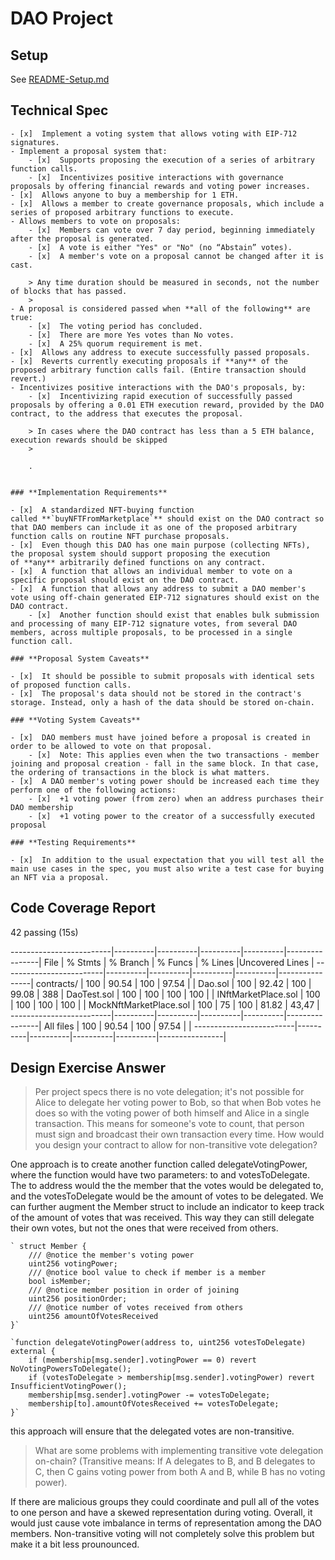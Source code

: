 # DAO Project

## Setup

See [README-Setup.md](./README-Setup.md)

## Technical Spec

<!-- Here you should list your DAO specification, so that your staff micro-auditor knows what spec to compare your implementation to. -->

    - [x]  Implement a voting system that allows voting with EIP-712 signatures.
    - Implement a proposal system that:
        - [x]  Supports proposing the execution of a series of arbitrary function calls.
        - [x]  Incentivizes positive interactions with governance proposals by offering financial rewards and voting power increases.
    - [x]  Allows anyone to buy a membership for 1 ETH.
    - [x]  Allows a member to create governance proposals, which include a series of proposed arbitrary functions to execute.
    - Allows members to vote on proposals:
        - [x]  Members can vote over 7 day period, beginning immediately after the proposal is generated.
        - [x]  A vote is either "Yes" or "No" (no “Abstain” votes).
        - [x]  A member's vote on a proposal cannot be changed after it is cast.

        > Any time duration should be measured in seconds, not the number of blocks that has passed.
        >
    - A proposal is considered passed when **all of the following** are true:
        - [x]  The voting period has concluded.
        - [x]  There are more Yes votes than No votes.
        - [x]  A 25% quorum requirement is met.
    - [x]  Allows any address to execute successfully passed proposals.
    - [x]  Reverts currently executing proposals if **any** of the proposed arbitrary function calls fail. (Entire transaction should revert.)
    - Incentivizes positive interactions with the DAO's proposals, by:
        - [x]  Incentivizing rapid execution of successfully passed proposals by offering a 0.01 ETH execution reward, provided by the DAO contract, to the address that executes the proposal.

        > In cases where the DAO contract has less than a 5 ETH balance, execution rewards should be skipped
        >

        .


    ### **Implementation Requirements**

    - [x]  A standardized NFT-buying function called **`buyNFTFromMarketplace`** should exist on the DAO contract so that DAO members can include it as one of the proposed arbitrary function calls on routine NFT purchase proposals.
    - [x]  Even though this DAO has one main purpose (collecting NFTs), the proposal system should support proposing the execution of **any** arbitrarily defined functions on any contract.
    - [x]  A function that allows an individual member to vote on a specific proposal should exist on the DAO contract.
    - [x]  A function that allows any address to submit a DAO member's vote using off-chain generated EIP-712 signatures should exist on the DAO contract.
        - [x]  Another function should exist that enables bulk submission and processing of many EIP-712 signature votes, from several DAO members, across multiple proposals, to be processed in a single function call.

    ### **Proposal System Caveats**

    - [x]  It should be possible to submit proposals with identical sets of proposed function calls.
    - [x]  The proposal's data should not be stored in the contract's storage. Instead, only a hash of the data should be stored on-chain.

    ### **Voting System Caveats**

    - [x]  DAO members must have joined before a proposal is created in order to be allowed to vote on that proposal.
        - [x]  Note: This applies even when the two transactions - member joining and proposal creation - fall in the same block. In that case, the ordering of transactions in the block is what matters.
    - [x]  A DAO member's voting power should be increased each time they perform one of the following actions:
        - [x]  +1 voting power (from zero) when an address purchases their DAO membership
        - [x]  +1 voting power to the creator of a successfully executed proposal

    ### **Testing Requirements**

    - [x]  In addition to the usual expectation that you will test all the main use cases in the spec, you must also write a test case for buying an NFT via a proposal.

## Code Coverage Report

<!-- Copy + paste your coverage report here before submitting your project -->
<!-- You can see how to generate a coverage report in the "Solidity Code Coverage" section located here: -->
<!-- https://learn.0xmacro.com/training/project-crowdfund/p/4 -->

42 passing (15s)

-------------------------|----------|----------|----------|----------|----------------|
File | % Stmts | % Branch | % Funcs | % Lines |Uncovered Lines |
-------------------------|----------|----------|----------|----------|----------------|
contracts/ | 100 | 90.54 | 100 | 97.54 | |
Dao.sol | 100 | 92.42 | 100 | 99.08 | 388 |
DaoTest.sol | 100 | 100 | 100 | 100 | |
INftMarketPlace.sol | 100 | 100 | 100 | 100 | |
MockNftMarketPlace.sol | 100 | 75 | 100 | 81.82 | 43,47 |
-------------------------|----------|----------|----------|----------|----------------|
All files | 100 | 90.54 | 100 | 97.54 | |
-------------------------|----------|----------|----------|----------|----------------|

## Design Exercise Answer

<!-- Answer the Design Exercise. -->
<!-- In your answer: (1) Consider the tradeoffs of your design, and (2) provide some pseudocode, or a diagram, to illustrate how one would get started. -->

> Per project specs there is no vote delegation; it's not possible for Alice to delegate her voting power to Bob, so that when Bob votes he does so with the voting power of both himself and Alice in a single transaction. This means for someone's vote to count, that person must sign and broadcast their own transaction every time. How would you design your contract to allow for non-transitive vote delegation?

One approach is to create another function called delegateVotingPower, where the function would have two parameters: to and votesToDelegate. The to address would the the member that the votes would be delegated to, and the votesToDelegate would be the amount of votes to be delegated. We can further augment the Member struct to include an indicator to keep track of the amount of votes that was received. This way they can still delegate their own votes, but not the ones that were received from others.

    ` struct Member {
        /// @notice the member's voting power
        uint256 votingPower;
        /// @notice bool value to check if member is a member
        bool isMember;
        /// @notice member position in order of joining
        uint256 positionOrder;
        /// @notice number of votes received from others
        uint256 amountOfVotesReceived
    }`

    `function delegateVotingPower(address to, uint256 votesToDelegate) external {
        if (membership[msg.sender].votingPower == 0) revert NoVotingPowersToDelegate();
        if (votesToDelegate > membership[msg.sender].votingPower) revert InsufficientVotingPower();
        membership[msg.sender].votingPower -= votesToDelegate;
        membership[to].amountOfVotesReceived += votesToDelegate;
    }`

this approach will ensure that the delegated votes are non-transitive.

> What are some problems with implementing transitive vote delegation on-chain? (Transitive means: If A delegates to B, and B delegates to C, then C gains voting power from both A and B, while B has no voting power).

If there are malicious groups they could coordinate and pull all of the votes to one person and have a skewed representation during voting. Overall, it would just cause vote imbalance in terms of representation among the DAO members. Non-transitive voting will not completely solve this problem but make it a bit less prounounced.
